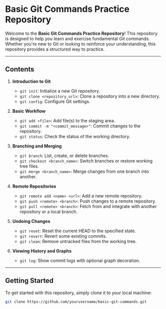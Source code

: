# Basic Git Commands Practice Repository

Welcome to the **Basic Git Commands Practice Repository**! This repository is designed to help you learn and exercise fundamental Git commands. Whether you're new to Git or looking to reinforce your understanding, this repository provides a structured way to practice.

---

## Contents

1. **Introduction to Git**
   - `git init`: Initialize a new Git repository.
   - `git clone <repository_url>`: Clone a repository into a new directory.
   - `git config`: Configure Git settings.
   
2. **Basic Workflow**
   - `git add <file>`: Add file(s) to the staging area.
   - `git commit -m "<commit_message>"`: Commit changes to the repository.
   - `git status`: Check the status of the working directory.

3. **Branching and Merging**
   - `git branch`: List, create, or delete branches.
   - `git checkout <branch_name>`: Switch branches or restore working tree files.
   - `git merge <branch_name>`: Merge changes from one branch into another.
   
4. **Remote Repositories**
   - `git remote add <name> <url>`: Add a new remote repository.
   - `git push <remote> <branch>`: Push changes to a remote repository.
   - `git pull <remote> <branch>`: Fetch from and integrate with another repository or a local branch.

5. **Undoing Changes**
   - `git reset`: Reset the current HEAD to the specified state.
   - `git revert`: Revert some existing commits.
   - `git clean`: Remove untracked files from the working tree.

6. **Viewing History and Graphs**
   - `git log`: Show commit logs with optional graph decoration.

---

## Getting Started

To get started with this repository, simply clone it to your local machine:

```bash
git clone https://github.com/yourusername/basic-git-commands.git
